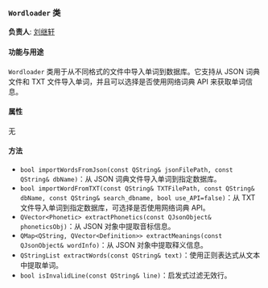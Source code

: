 ### `Wordloader` 类

**负责人**: [刘继轩](https://github.com/stibiums)

#### 功能与用途
`Wordloader` 类用于从不同格式的文件中导入单词到数据库。它支持从 JSON 词典文件和 TXT 文件导入单词，并且可以选择是否使用网络词典 API 来获取单词信息。

#### 属性
无

#### 方法
- `bool importWordsFromJson(const QString& jsonFilePath, const QString& dbName)`：从 JSON 词典文件导入单词到指定数据库。
- `bool importWordFromTXT(const QString& TXTFilePath, const QString& dbName, const QString& search_dbname, bool use_API=false)`：从 TXT 文件导入单词到指定数据库，可选择是否使用网络词典 API。
- `QVector<Phonetic> extractPhonetics(const QJsonObject& phoneticsObj)`：从 JSON 对象中提取音标信息。
- `QMap<QString, QVector<Definition>> extractMeanings(const QJsonObject& wordInfo)`：从 JSON 对象中提取释义信息。
- `QStringList extractWords(const QString& text)`：使用正则表达式从文本中提取单词。
- `bool isInvalidLine(const QString& line)`：启发式过滤无效行。